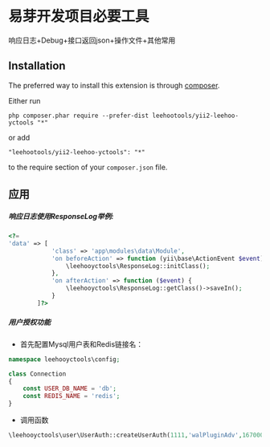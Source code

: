 易芽开发项目必要工具
==========
响应日志+Debug+接口返回json+操作文件+其他常用

Installation
------------

The preferred way to install this extension is through [composer](http://getcomposer.org/download/).

Either run

```
php composer.phar require --prefer-dist leehootools/yii2-leehoo-yctools "*"
```

or add

```
"leehootools/yii2-leehoo-yctools": "*"
```

to the require section of your `composer.json` file.

应用
-----

##### 响应日志使用ResponseLog举例:

```php
<?= 
'data' => [
            'class' => 'app\modules\data\Module',
            'on beforeAction' => function (yii\base\ActionEvent $event) {
                \leehooyctools\ResponseLog::initClass();
            },
            'on afterAction' => function ($event) {
                \leehooyctools\ResponseLog::getClass()->saveIn();
            }
        ]?> 
```
#####  用户授权功能
- 首先配置Mysql用户表和Redis链接名：
```php
namespace leehooyctools\config;

class Connection
{
    const USER_DB_NAME = 'db';
    const REDIS_NAME = 'redis';
}
```
- 调用函数
```php
\leehooyctools\user\UserAuth::createUserAuth(1111,'walPluginAdv',1670000000,'微信识别朋友圈转发，自动授权');
```
